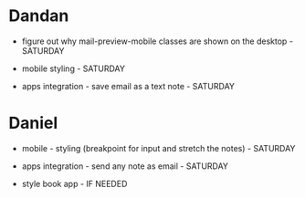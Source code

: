 # Dandan

- figure out why mail-preview-mobile classes are shown on the desktop - SATURDAY

- mobile styling - SATURDAY

- apps integration - save email as a text note - SATURDAY

# Daniel

- mobile - styling (breakpoint for input and stretch the notes) - SATURDAY

- apps integration - send any note as email - SATURDAY

- style book app - IF NEEDED
